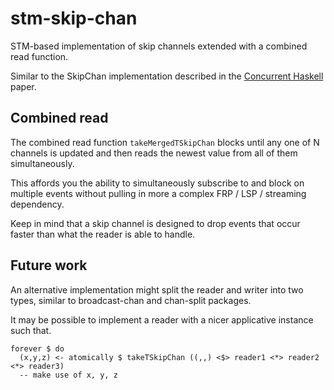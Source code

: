 # stm-skip-chan

STM-based implementation of skip channels extended with a combined read function.

Similar to the SkipChan implementation described in the [Concurrent Haskell](https://www.microsoft.com/en-us/research/wp-content/uploads/1996/01/concurrent-haskell.pdf) paper.

## Combined read

The combined read function `takeMergedTSkipChan` blocks until any one of N channels is updated and then reads the newest value from all of them simultaneously.

This affords you the ability to simultaneously subscribe to and block on multiple events without pulling in more a complex FRP / LSP / streaming dependency.

Keep in mind that a skip channel is designed to drop events that occur faster than what the reader is able to handle.

## Future work

An alternative implementation might split the reader and writer into two types, similar to broadcast-chan and chan-split packages.

It may be possible to implement a reader with a nicer applicative instance such that.

```
forever $ do
  (x,y,z) <- atomically $ takeTSkipChan ((,,) <$> reader1 <*> reader2 <*> reader3)
  -- make use of x, y, z
```
